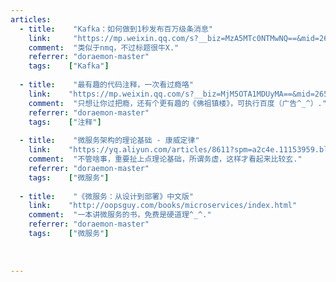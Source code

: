```yaml
---
articles:
  - title:    "Kafka：如何做到1秒发布百万级条消息"
    link:     "https://mp.weixin.qq.com/s?__biz=MzA5MTc0NTMwNQ==&mid=2650714377&idx=1&sn=ac111552de23251406aeee7aa3144712&chksm=887dac7fbf0a256926fd45a1bc8c3021646711a3fa2b363b75ede62fd88bd118bbfe39b1209b&mpshare=1&scene=2&srcid=08151iJurZoWvrrzRexUTIbZ&key=96f8bd126fe8e0d61b9f23c74185057a99e06b2c937e485eef9b76a7b5cfebc706a603769278215553fa4402025c9318662ce2751836ba16ecb427de3ffc134155f3fe49023834e3f7f3c2f0dde0537f&ascene=0&uin=MjA1OTQ1MjU%3D&devicetype=iMac+MacBookPro12%2C1+OSX+OSX+10.11.5+build(15F34)&version=12020810&nettype=WIFI&lang=en&fontScale=100&pass_ticket=NTyTc37BD9YM93rk4snsJqQMNEGQ6GBsU739Y7396Co%3D"
    comment:  "类似于nmq，不过标题很牛X."
    referrer: "doraemon-master"
    tags:    ["Kafka"]
    
  - title:    "最有趣的代码注释，一次看过瘾咯"
    link:    "https://mp.weixin.qq.com/s?__biz=MjM5OTA1MDUyMA==&mid=2655438807&idx=1&sn=23d71a56b5574b7eec8a5b873b20a294&chksm=bd730ba08a0482b61e742432fd738616c4eaffdb0e7301f815771c2533f1b076dd09ab27b570&mpshare=1&scene=24&srcid=0801WUXJ55FzIEwLP18uXbKd&key=96f8bd126fe8e0d69570f0bca19d8f26560c3e4bd8204036d34b03fa548c6d8529070dabe1aded32e9a627158a2eff7087624d46dcd9958dd1ad5e42d4c5d7254a3f6c109fb4bbedaca0f0081b439e62&ascene=0&uin=MjA1OTQ1MjU%3D&devicetype=iMac+MacBookPro12%2C1+OSX+OSX+10.11.5+build(15F34)&version=12020810&nettype=WIFI&lang=en&fontScale=100&pass_ticket=NTyTc37BD9YM93rk4snsJqQMNEGQ6GBsU739Y7396Co%3D"
    comment:  "只想让你过把瘾，还有个更有趣的《佛祖镇楼》，可执行百度（广告^_^）."
    referrer: "doraemon-master"
    tags:    ["注释"]
    
  - title:    "微服务架构的理论基础 - 康威定律"
    link:    "https://yq.aliyun.com/articles/8611?spm=a2c4e.11153959.blogcont2764.8.1f3da8ddJ8SjAN"
    comment:  "不管啥事，重要扯上点理论基础，所谓务虚，这样才看起来比较玄."
    referrer: "doraemon-master"
    tags:    ["微服务"]
     
  - title:    "《微服务：从设计到部署》中文版"
    link:    "http://oopsguy.com/books/microservices/index.html"
    comment:  "一本讲微服务的书，免费是硬道理^_^."
    referrer: "doraemon-master"
    tags:    ["微服务"]
    
    
    
---
```

